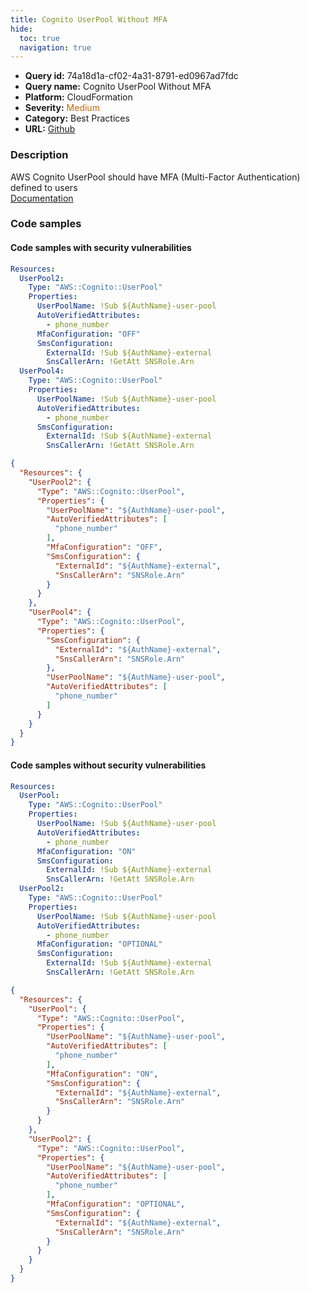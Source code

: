 ```yaml
---
title: Cognito UserPool Without MFA
hide:
  toc: true
  navigation: true
---
```


<style>
  .highlight .hll {
    background-color: #ff171742;
  }
  .md-content {
    max-width: 1100px;
    margin: 0 auto;
  }
</style>

-   **Query id:** 74a18d1a-cf02-4a31-8791-ed0967ad7fdc
-   **Query name:** Cognito UserPool Without MFA
-   **Platform:** CloudFormation
-   **Severity:** <span style="color:#C60">Medium</span>
-   **Category:** Best Practices
-   **URL:** [Github](https://github.com/Checkmarx/kics/tree/master/assets/queries/cloudFormation/aws/cognito_userpool_without_mfa)

### Description
AWS Cognito UserPool should have MFA (Multi-Factor Authentication) defined to users<br>
[Documentation](https://docs.aws.amazon.com/AWSCloudFormation/latest/UserGuide/aws-resource-cognito-userpool.html)

### Code samples
#### Code samples with security vulnerabilities
```yaml title="Positive test num. 1 - yaml file" hl_lines="8 14"
Resources:
  UserPool2:
    Type: "AWS::Cognito::UserPool"
    Properties:
      UserPoolName: !Sub ${AuthName}-user-pool
      AutoVerifiedAttributes:
        - phone_number
      MfaConfiguration: "OFF"
      SmsConfiguration:
        ExternalId: !Sub ${AuthName}-external
        SnsCallerArn: !GetAtt SNSRole.Arn
  UserPool4:
    Type: "AWS::Cognito::UserPool"
    Properties:
      UserPoolName: !Sub ${AuthName}-user-pool
      AutoVerifiedAttributes:
        - phone_number
      SmsConfiguration:
        ExternalId: !Sub ${AuthName}-external
        SnsCallerArn: !GetAtt SNSRole.Arn
```
```json title="Positive test num. 2 - json file" hl_lines="10 19"
{
  "Resources": {
    "UserPool2": {
      "Type": "AWS::Cognito::UserPool",
      "Properties": {
        "UserPoolName": "${AuthName}-user-pool",
        "AutoVerifiedAttributes": [
          "phone_number"
        ],
        "MfaConfiguration": "OFF",
        "SmsConfiguration": {
          "ExternalId": "${AuthName}-external",
          "SnsCallerArn": "SNSRole.Arn"
        }
      }
    },
    "UserPool4": {
      "Type": "AWS::Cognito::UserPool",
      "Properties": {
        "SmsConfiguration": {
          "ExternalId": "${AuthName}-external",
          "SnsCallerArn": "SNSRole.Arn"
        },
        "UserPoolName": "${AuthName}-user-pool",
        "AutoVerifiedAttributes": [
          "phone_number"
        ]
      }
    }
  }
}

```


#### Code samples without security vulnerabilities
```yaml title="Negative test num. 1 - yaml file"
Resources:
  UserPool:
    Type: "AWS::Cognito::UserPool"
    Properties:
      UserPoolName: !Sub ${AuthName}-user-pool
      AutoVerifiedAttributes:
        - phone_number
      MfaConfiguration: "ON"
      SmsConfiguration:
        ExternalId: !Sub ${AuthName}-external
        SnsCallerArn: !GetAtt SNSRole.Arn
  UserPool2:
    Type: "AWS::Cognito::UserPool"
    Properties:
      UserPoolName: !Sub ${AuthName}-user-pool
      AutoVerifiedAttributes:
        - phone_number
      MfaConfiguration: "OPTIONAL"
      SmsConfiguration:
        ExternalId: !Sub ${AuthName}-external
        SnsCallerArn: !GetAtt SNSRole.Arn
```
```json title="Negative test num. 2 - json file"
{
  "Resources": {
    "UserPool": {
      "Type": "AWS::Cognito::UserPool",
      "Properties": {
        "UserPoolName": "${AuthName}-user-pool",
        "AutoVerifiedAttributes": [
          "phone_number"
        ],
        "MfaConfiguration": "ON",
        "SmsConfiguration": {
          "ExternalId": "${AuthName}-external",
          "SnsCallerArn": "SNSRole.Arn"
        }
      }
    },
    "UserPool2": {
      "Type": "AWS::Cognito::UserPool",
      "Properties": {
        "UserPoolName": "${AuthName}-user-pool",
        "AutoVerifiedAttributes": [
          "phone_number"
        ],
        "MfaConfiguration": "OPTIONAL",
        "SmsConfiguration": {
          "ExternalId": "${AuthName}-external",
          "SnsCallerArn": "SNSRole.Arn"
        }
      }
    }
  }
}

```
